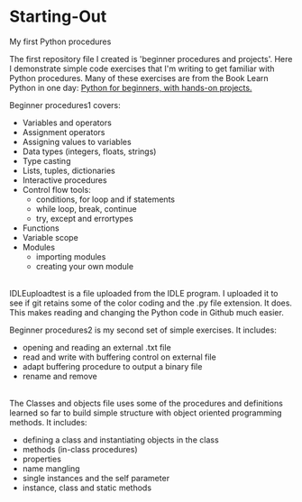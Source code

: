 # Starting-Out

My first Python procedures

The first repository file I created is 'beginner procedures and projects'. Here I demonstrate simple code exercises that I'm writing to get familiar with Python procedures. Many of these exercises are from the Book Learn Python in one day: [Python for beginners, with hands-on projects.](https://www.amazon.com/Learn-Python-One-Well-Hands/dp/1546488332/ref=sr_1_3?ie=UTF8&qid=1518364938&sr=8-3&keywords=Learn+Python+in+one+day&dpID=51iNedkheKL&preST=_SY291_BO1,204,203,200_QL40_&dpSrc=srch)

Beginner procedures1 covers:
- Variables and operators
- Assignment operators
- Assigning values to variables
- Data types (integers, floats, strings)
- Type casting
- Lists, tuples, dictionaries
- Interactive procedures
- Control flow tools:  
  - conditions, for loop and if statements
  - while loop, break, continue
  - try, except and errortypes
- Functions
- Variable scope
- Modules
  - importing modules
  - creating your own module
<br></br>

IDLEuploadtest is a file uploaded from the IDLE program. I uploaded it to see if git retains some of the color coding and the .py file extension. It does. This makes reading and changing the Python code in Github much easier. 

Beginner procedures2 is my second set of simple exercises. It includes:
- opening and reading an external .txt file
- read and write with buffering control on external file
- adapt buffering procedure to output a binary file
- rename and remove
<br></br>

The Classes and objects file uses some of the procedures and definitions learned so far to build simple structure with object oriented programming methods. It includes:
- defining a class and instantiating objects in the class
- methods (in-class procedures)
- properties 
- name mangling
- single instances and the self parameter
- instance, class and static methods

